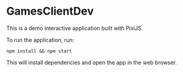 # GamesClientDev
This is a demo interactive application built with PixiJS.

To run the application, run:

    npm install && npm start

This will install dependencies and open the app in the web browser.
